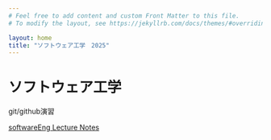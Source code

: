 ```yaml
---
# Feel free to add content and custom Front Matter to this file.
# To modify the layout, see https://jekyllrb.com/docs/themes/#overriding-theme-defaults

layout: home
title: "ソフトウェア工学　2025"
---
```


# ソフトウェア工学

git/github演習

[softwareEng Lecture Notes](softwareEng2025.md)

